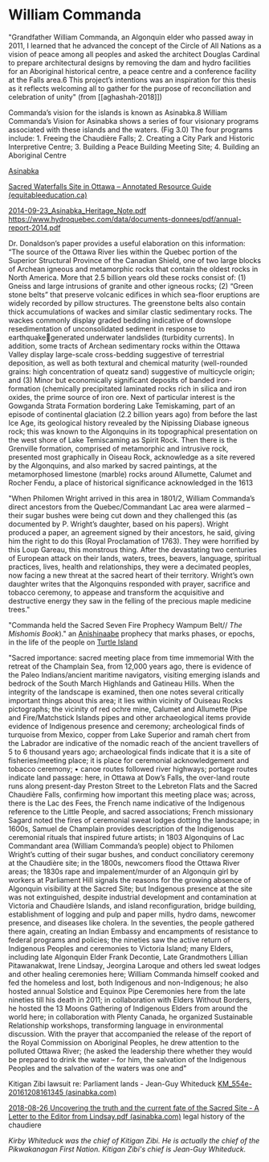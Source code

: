 # William Commanda

"Grandfather William Commanda, an Algonquin elder who passed away in 2011, I learned that he advanced the concept of the Circle of All Nations as a vision of peace among all peoples and asked the architect Douglas Cardinal to prepare architectural designs by removing the dam and hydro facilities for an Aboriginal historical centre, a peace centre and a conference facility at the Falls area.6 This project’s intentions was an inspiration for this thesis as it reflects welcoming all to gather for the purpose of reconciliation and celebration of unity" (from [[aghashah-2018]])

Commanda’s vision for the islands is known as Asinabka.8 William Commanda’s Vision for Asinabka shows a series of four visionary programs associated with these islands and the waters. (Fig 3.0) The four programs include: 1. Freeing the Chaudière Falls; 2. Creating a City Park and Historic Interpretive Centre; 3. Building a Peace Building Meeting Site; 4. Building an Aboriginal Centre

[Asinabka](http://www.asinabka.com/)

[Sacred Waterfalls Site in Ottawa – Annotated Resource Guide (equitableeducation.ca)](https://equitableeducation.ca/2019/sacred-site-guide?fbclid=IwAR3svgxoZ0TN0PLFfs9y30fd3LlNrK36lWw8u4n1_eqV0_XyfaSTtwtjrzk)

[2014-09-23_Asinabka_Heritage_Note.pdf](http://www.asinabka.com/Archives/2014-09-23_Asinabka_Heritage_Note.pdf)
https://www.hydroquebec.com/data/documents-donnees/pdf/annual-report-2014.pdf

Dr. Donaldson’s paper provides a useful elaboration on this information: “The source of the Ottawa River lies within the Quebec portion of the Superior Structural Province of the Canadian Shield, one of two large blocks of Archean igneous and metamorphic rocks that contain the oldest rocks in North America. More that 2.5 billion years old these rocks consist of: (1) Gneiss and large intrusions of granite and other igneous rocks; (2) “Green stone belts” that preserve volcanic edifices in which sea-floor eruptions are widely recorded by pillow structures. The greenstone belts also contain thick accumulations of wackes and similar clastic sedimentary rocks. The wackes commonly display graded bedding indicative of downslope resedimentation of unconsolidated sediment in response to earthquakegenerated underwater landslides (turbidity currents). In addition, some tracts of Archean sedimentary rocks within the Ottawa Valley display large-scale cross-bedding suggestive of terrestrial deposition, as well as both textural and chemical maturity (well-rounded grains: high concentration of queatz sand) suggestive of multicycle origin; and (3) Minor but economically significant deposits of banded iron-formation (chemically precipitated laminated rocks rich in silica and iron oxides, the prime source of iron ore. Next of particular interest is the Gowganda Strata Formation bordering Lake Temiskaming, part of an episode of continental glaciation (2.2 billion years ago) from before the last Ice Age, its geological history revealed by the Nipissing Diabase igneous rock; this was known to the Algonquins in its topographical presentation on the west shore of Lake Temiscaming as Spirit Rock. Then there is the Grenville formation, comprised of metamorphic and intrusive rock, presented most graphically in Oiseau Rock, acknowledge as a site revered by the Algonquins, and also marked by sacred paintings, at the metamorphosed limestone (marble) rocks around Allumette, Calumet and Rocher Fendu, a place of historical significance acknowledged in the 1613

"When Philomen Wright arrived in this area in 1801/2, William Commanda’s direct ancestors from the Quebec/Commandant Lac area were alarmed – their sugar bushes were being cut down and they challenged this (as documented by P. Wright’s daughter, based on his papers). Wright produced a paper, an agreement signed by their ancestors, he said, giving him the right to do this (Royal Proclamation of 1763). They were horrified by this Loup Gareau, this monstrous thing. After the devastating two centuries of European attack on their lands, waters, trees, beavers, language, spiritual practices, lives, health and relationships, they were a decimated peoples, now facing a new threat at the sacred heart of their territory. Wright’s own daughter writes that the Algonquins responded with prayer, sacrifice and tobacco ceremony, to appease and transform the acquisitive and destructive energy they saw in the felling of the precious maple medicine trees."

"Commanda held the Sacred Seven Fire Prophecy Wampum Belt// _The Mishomis Book_)." an [Anishinaabe](https://en.wikipedia.org/wiki/Anishinaabe "Anishinaabe") prophecy that marks phases, or epochs, in the life of the people on [Turtle Island](https://en.wikipedia.org/wiki/Turtle_Island_(North_America) "Turtle Island (North America)")

"Sacred importance: sacred meeting place from time immemorial With the retreat of the Champlain Sea, from 12,000 years ago, there is evidence of the Paleo Indians/ancient maritime navigators, visiting emerging islands and bedrock of the South March Highlands and Gatineau Hills. When the integrity of the landscape is examined, then one notes several critically important things about this area; it lies within vicinity of Ouiseau Rocks pictographs; the vicinity of red ochre mine, Calumet and Allumette (Pipe and Fire/Matchstick Islands pipes and other archaeological items provide evidence of Indigenous presence and ceremony; archeological finds of turquoise from Mexico, copper from Lake Superior and ramah chert from the Labrador are indicative of the nomadic reach of the ancient travellers of 5 to 6 thousand years ago; archaeological finds indicate that it is a site of fisheries/meeting place; it is place for ceremonial acknowledgement and tobacco ceremony; • canoe routes followed river highways; portage routes indicate land passage: here, in Ottawa at Dow’s Falls, the over-land route runs along present-day Preston Street to the Lebreton Flats and the Sacred Chaudière Falls, confirming how important this meeting place was; across, there is the Lac des Fees, the French name indicative of the Indigenous reference to the Little People, and sacred associations; French missionary Sagard noted the fires of ceremonial sweat lodges dotting the landscape; in 1600s, Samuel de Champlain provides description of the Indigenous ceremonial rituals that inspired future artists; in 1803 Algonquins of Lac Commandant area (William Commanda’s people) object to Philomen Wright’s cutting of their sugar bushes, and conduct conciliatory ceremony at the Chaudière site; in the 1800s, newcomers flood the Ottawa River areas; the 1830s rape and impalement/murder of an Algonquin girl by workers at Parliament Hill signals the reasons for the growing absence of Algonquin visibility at the Sacred Site; but Indigenous presence at the site was not extinguished, despite industrial development and contamination at Victoria and Chaudière Islands, and island reconfiguration, bridge building, establishment of logging and pulp and paper mills, hydro dams, newcomer presence, and diseases like cholera. In the seventies, the people gathered there again, creating an Indian Embassy and encampments of resistance to federal programs and policies; the nineties saw the active return of Indigenous Peoples and ceremonies to Victoria Island; many Elders, including late Algonquin Elder Frank Decontie, Late Grandmothers Lillian Pitawanakwat, Irene Lindsay, Jeorgina Laroque and others led sweat lodges and other healing ceremonies here; William Commanda himself cooked and fed the homeless and lost, both Indigenous and non-Indigenous; he also hosted annual Solstice and Equinox Pipe Ceremonies here from the late nineties till his death in 2011; in collaboration with Elders Without Borders, he hosted the 13 Moons Gathering of Indigenous Elders from around the world here; in collaboration with Plenty Canada, he organized Sustainable Relationship workshops, transforming language in environmental discussion. With the prayer that accompanied the release of the report of the Royal Commission on Aboriginal Peoples, he drew attention to the polluted Ottawa River; (he asked the leadership there whether they would be prepared to drink the water – for him, the salvation of the Indigenous Peoples and the salvation of the waters was one and"


Kitigan Zibi lawsuit re: Parliament lands - Jean-Guy Whiteduck
[KM_554e-20161208161345 (asinabka.com)](http://www.asinabka.com/Archives/2016-12-07%20333668539-Kitigan-Zibi-Lawsuit-claiming-Parliament-Hill.pdf)

[2018-08-26 Uncovering the truth and the current fate of the Sacred Site - A Letter to the Editor from Lindsay.pdf (asinabka.com)](http://www.asinabka.com/Archives/2018-08-26%20Uncovering%20the%20truth%20and%20the%20current%20fate%20of%20the%20Sacred%20Site%20-%20A%20Letter%20to%20the%20Editor%20from%20Lindsay.pdf) legal history of the chaudiere

_Kirby Whiteduck was the chief of Kitigan Zibi. He is actually the chief of the Pikwakanagan First Nation. Kitigan Zibi's chief is Jean-Guy Whiteduck._

